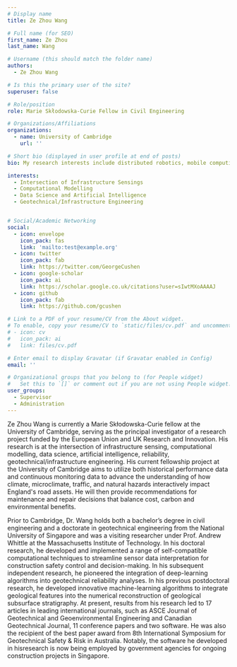 ```yaml
---
# Display name
title: Ze Zhou Wang

# Full name (for SEO)
first_name: Ze Zhou 
last_name: Wang 

# Username (this should match the folder name)
authors:
  - Ze Zhou Wang

# Is this the primary user of the site?
superuser: false

# Role/position
role: Marie Skłodowska-Curie Fellow in Civil Engineering

# Organizations/Affiliations
organizations:
  - name: University of Cambridge
    url: ''

# Short bio (displayed in user profile at end of posts)
bio: My research interests include distributed robotics, mobile computing, and programmable matter.

interests:
  - Intersection of Infrastructure Sensings
  - Computational Modelling
  - Data Science and Artificial Intelligence
  - Geotechnical/Infrastructure Engineering


# Social/Academic Networking
social:
  - icon: envelope
    icon_pack: fas
    link: 'mailto:test@example.org'
  - icon: twitter
    icon_pack: fab
    link: https://twitter.com/GeorgeCushen
  - icon: google-scholar
    icon_pack: ai
    link: https://scholar.google.co.uk/citations?user=sIwtMXoAAAAJ
  - icon: github
    icon_pack: fab
    link: https://github.com/gcushen

# Link to a PDF of your resume/CV from the About widget.
# To enable, copy your resume/CV to `static/files/cv.pdf` and uncomment the lines below.
# - icon: cv
#   icon_pack: ai
#   link: files/cv.pdf

# Enter email to display Gravatar (if Gravatar enabled in Config)
email: ''

# Organizational groups that you belong to (for People widget)
#   Set this to `[]` or comment out if you are not using People widget.
user_groups:
  - Supervisor
  - Administration
---
```

 Ze Zhou Wang is currently a Marie Skłodowska-Curie fellow at the University of Cambridge, serving as the principal investigator of a research project funded by the European Union and UK Research and Innovation. His research is at the intersection of infrastructure sensing, computational modelling, data science, artificial intelligence, reliability, geotechnical/infrastructure engineering. His current fellowship project at the University of Cambridge aims to utilize both historical performance data and continuous monitoring data to advance the understanding of how climate, microclimate, traffic, and natural hazards interactively impact England's road assets. He will then provide recommendations for maintenance and repair decisions that balance cost, carbon and environmental benefits.

Prior to Cambridge, Dr. Wang holds both a bachelor’s degree in civil engineering and a doctorate in geotechnical engineering from the National University of Singapore and was a visiting researcher under Prof. Andrew Whittle at the Massachusetts Institute of Technology. In his doctoral research, he developed and implemented a range of self-compatible computational techniques to streamline sensor data interpretation for construction safety control and decision-making. In his subsequent independent research, he pioneered the integration of deep-learning algorithms into geotechnical reliability analyses. In his previous postdoctoral research, he developed innovative machine-learning algorithms to integrate geological features into the numerical reconstruction of geological subsurface stratigraphy. At present, results from his research led to 17 articles in leading international journals, such as ASCE Journal of Geotechnical and Geoenvironmental Engineering and Canadian Geotechnical Journal, 11 conference papers and two software. He was also the recipient of the best paper award from 8th International Symposium for Geotechnical Safety & Risk in Australia. Notably, the software he developed in hisresearch is now being employed by government agencies for ongoing construction projects in Singapore.
